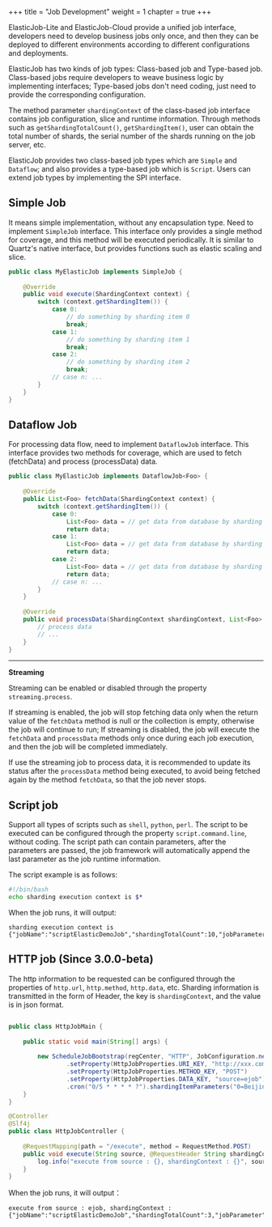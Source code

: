 +++
title = "Job Development"
weight = 1
chapter = true
+++

ElasticJob-Lite and ElasticJob-Cloud provide a unified job interface, developers need to develop business jobs only once, and then they can be deployed to different environments according to different configurations and deployments.

ElasticJob has two kinds of job types: Class-based job and Type-based job.
Class-based jobs require developers to weave business logic by implementing interfaces;
Type-based jobs don't need coding, just need to provide the corresponding configuration.

The method parameter `shardingContext` of the class-based job interface contains job configuration, slice and runtime information.
Through methods such as `getShardingTotalCount()`, `getShardingItem()`, user can obtain the total number of shards, the serial number of the shards running on the job server, etc.

ElasticJob provides two class-based job types which are `Simple` and `Dataflow`; and also provides a type-based job which is `Script`. Users can extend job types by implementing the SPI interface.

## Simple Job

It means simple implementation, without any encapsulation type. Need to implement `SimpleJob` interface.
This interface only provides a single method for coverage, and this method will be executed periodically.
It is similar to Quartz's native interface, but provides functions such as elastic scaling and slice.

```java
public class MyElasticJob implements SimpleJob {
    
    @Override
    public void execute(ShardingContext context) {
        switch (context.getShardingItem()) {
            case 0: 
                // do something by sharding item 0
                break;
            case 1: 
                // do something by sharding item 1
                break;
            case 2: 
                // do something by sharding item 2
                break;
            // case n: ...
        }
    }
}
```

## Dataflow Job

For processing data flow, need to implement `DataflowJob` interface.
This interface provides two methods for coverage, which are used to fetch (fetchData) and process (processData) data.

```java
public class MyElasticJob implements DataflowJob<Foo> {
    
    @Override
    public List<Foo> fetchData(ShardingContext context) {
        switch (context.getShardingItem()) {
            case 0: 
                List<Foo> data = // get data from database by sharding item 0
                return data;
            case 1: 
                List<Foo> data = // get data from database by sharding item 1
                return data;
            case 2: 
                List<Foo> data = // get data from database by sharding item 2
                return data;
            // case n: ...
        }
    }
    
    @Override
    public void processData(ShardingContext shardingContext, List<Foo> data) {
        // process data
        // ...
    }
}
```

***

**Streaming**

Streaming can be enabled or disabled through the property `streaming.process`.

If streaming is enabled, the job will stop fetching data only when the return value of the `fetchData` method is null or the collection is empty, otherwise the job will continue to run;
If streaming is disabled, the job will execute the `fetchData` and `processData` methods only once during each job execution, and then the job will be completed immediately.

If use the streaming job to process data, it is recommended to update its status after the `processData` method being executed, to avoid being fetched again by the method `fetchData`, so that the job never stops.

## Script job

Support all types of scripts such as `shell`, `python`, `perl`.
The script to be executed can be configured through the property `script.command.line`, without coding.
The script path can contain parameters, after the parameters are passed, the job framework will automatically append the last parameter as the job runtime information.

The script example is as follows:

```bash
#!/bin/bash
echo sharding execution context is $*
```

When the job runs, it will output:

```
sharding execution context is {"jobName":"scriptElasticDemoJob","shardingTotalCount":10,"jobParameter":"","shardingItem":0,"shardingParameter":"A"}
```

## HTTP job (Since 3.0.0-beta)

The http information to be requested can be configured through the properties of `http.url`, `http.method`, `http.data`, etc.
Sharding information is transmitted in the form of Header, the key is `shardingContext`, and the value is in json format.

```java

public class HttpJobMain {
    
    public static void main(String[] args) {
        
        new ScheduleJobBootstrap(regCenter, "HTTP", JobConfiguration.newBuilder("javaHttpJob", 1)
                .setProperty(HttpJobProperties.URI_KEY, "http://xxx.com/execute")
                .setProperty(HttpJobProperties.METHOD_KEY, "POST")
                .setProperty(HttpJobProperties.DATA_KEY, "source=ejob")
                .cron("0/5 * * * * ?").shardingItemParameters("0=Beijing").build()).schedule();
    }
}
```
```java
@Controller
@Slf4j
public class HttpJobController {
    
    @RequestMapping(path = "/execute", method = RequestMethod.POST)
    public void execute(String source, @RequestHeader String shardingContext) {
        log.info("execute from source : {}, shardingContext : {}", source, shardingContext);
    }
}
```

When the job runs, it will output：
```
execute from source : ejob, shardingContext : {"jobName":"scriptElasticDemoJob","shardingTotalCount":3,"jobParameter":"","shardingItem":0,"shardingParameter":"Beijing"}
```
